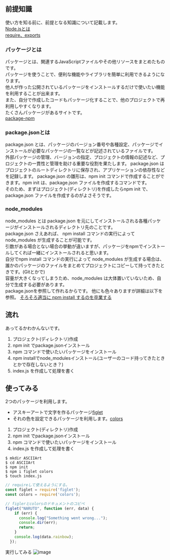 ## 前提知識
使い方を知る前に、前提となる知識について記載します。  
[Node.jsとは](https://github.com/uchas0120/TIL/blob/main/Node.js/Node.js.%E3%81%A8%E3%81%AF.md)  
[require、exports](https://github.com/uchas0120/TIL/blob/main/Node.js/require%E3%80%81exports.md)  

### パッケージとは
パッケージとは、関連するJavaScriptファイルやその他リソースをまとめたものです。  
パッケージを使うことで、便利な機能やライブラリを簡単に利用できるようになります。  
他人が作った公開されているパッケージをインストールするだけで使いたい機能を利用することが出来ます。  
また、自分で作成したコードもパッケージ化することで、他のプロジェクトで再利用しやすくなります。  
たくさんパッケージがあるサイトです。  
[package-npm](https://www.npmjs.com/package/package)

### package.jsonとは
package.json とは、パッケージのバージョン番号や各種設定、パッケージでインストールが必要なパッケージの一覧などが記述されているファイルです。  
外部パッケージの管理、バージョンの指定、プロジェクトの情報の記述など、プロジェクトの一貫性と管理を助ける重要な役割を果たします。﻿
package.json はプロジェクトのルートディレクトリに保存され、アプリケーションの依存性などを記録します。﻿
package.json の雛形は、npm init コマンドで作成することができます。npm init は、package.json ファイルを作成するコマンドです。﻿  
そのため、まずはプロジェクト(ディレクトリ)を作成したらnpm init で、package.json ファイルを作成するのがよさそうです。

### node_modules
node_modules とは package.json を元にしてインストールされる各種パッケージがインストールされるディレクトリ先のことです。  
package.json さえあれば、 npm install コマンドの実行によって node_modules が生成することが可能です。  
引数がある場合とない場合の挙動が違いますが、パッケージをnpmでインストールしてくれば一緒にインストールされると思います。  
自分でnpm install コマンドの実行によって node_modules が生成する場合は、誰かのパッケージのファイルをまとめてプロジェクトにコピーして持ってきたときです。(Gitとかで)  
容量が大きくなってしまうため、node_modules は大体置いていないため、自分で生成する必要があります。  
package.jsonを参照して作れるからです。
他にも色々ありますが詳細は以下を参照。
[そろそろ適当に npm install するのを卒業する](https://zenn.dev/ikuraikura/articles/71b917ab11ae690e3cd7)

## 流れ
あってるかわかんないです。
1. プロジェクト(ディレクトリ)作成
1. npm init でpackage.jsonインストール
1. npm コマンドで使いたいパッケージをインストール
1. npm installでnode_modulesインストール(ユーザーのコード持ってきたときとかで存在しないとき？)
1. index.js を作成して処理を書く

## 使ってみる
2つのパッケージを利用します。
- アスキーアートで文字を作るパッケージ[figlet](https://www.npmjs.com/package/figlet)
- それの色を設定できるパッケージを利用します。[colors](https://www.npmjs.com/package/colors)
1. プロジェクト(ディレクトリ)作成
1. npm init でpackage.jsonインストール
1. npm コマンドで使いたいパッケージをインストール
1. index.js を作成して処理を書く
```
$ mkdir ASCIIArt
$ cd ASCIIArt
$ npm init
$ npm i figlet colors
$ touch index.js
```
```javascript:index.js
// requireして使えるようにする。
const figlet = require('figlet');
const colors = require('colors');

// figlerとcolorsのドキュメントのコピペ
figlet("NARUTO", function (err, data) {
    if (err) {
      console.log("Something went wrong...");
      console.dir(err);
      return;
    }
    console.log(data.rainbow);
  });
```
実行してみる
![image](https://github.com/uchas0120/TIL/assets/152408430/5f3fb4f4-3f5f-4bc6-b481-846556deecfe)


